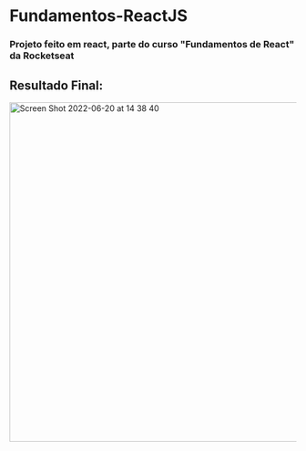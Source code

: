 # Fundamentos-ReactJS
### Projeto feito em react, parte do curso "Fundamentos de React" da Rocketseat
## Resultado Final: 
<img width="596" alt="Screen Shot 2022-06-20 at 14 38 40" src="https://user-images.githubusercontent.com/70964544/174655512-ca7ca96e-157c-44d4-a73c-78743338d843.png">
